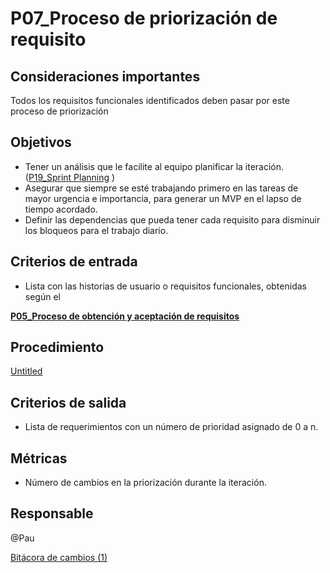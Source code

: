 # P07_Proceso de priorización de requisito

## Consideraciones importantes

Todos los requisitos funcionales identificados deben pasar por este proceso de priorización

## Objetivos[](https://ace-software-development.github.io/Manual-de-Operaciones/docs/Procesos/P07_PriorizacionRequisitos#objetivos)

- Tener un análisis que le facilite al equipo planificar la iteración. ([P19_Sprint Planning](P19_Sprint%20Planning%2038496412c5c84378b582eb61bfc071ff.md) )
- Asegurar que siempre se esté trabajando primero en las tareas de mayor urgencia e importancia, para generar un MVP en el lapso de tiempo acordado.
- Definir las dependencias que pueda tener cada requisito para disminuir los bloqueos para el trabajo diario.

## Criterios de entrada[](https://ace-software-development.github.io/Manual-de-Operaciones/docs/Procesos/P07_PriorizacionRequisitos#criterios-de-entrada)

- Lista con las historias de usuario o requisitos funcionales, obtenidas según el

[**P05_Proceso de obtención y aceptación de requisitos**](P05_Proceso%20de%20obtencio%CC%81n%20y%20aceptacio%CC%81n%20de%20requisi%20acadd69f0052485a846ecf4780813286.md)

## Procedimiento[](https://ace-software-development.github.io/Manual-de-Operaciones/docs/Procesos/P07_PriorizacionRequisitos#procedimiento)

[Untitled](P07_Proceso%20de%20priorizacio%CC%81n%20de%20requisito%208279a54bc4344b85bb72894e4f178406/Untitled%20Database%20ef0164fb361745739085e8ec7e37a484.csv)

## Criterios de salida[](https://ace-software-development.github.io/Manual-de-Operaciones/docs/Procesos/P07_PriorizacionRequisitos#criterios-de-salida)

- Lista de requerimientos con un número de prioridad asignado de 0 a n.

## Métricas[](https://ace-software-development.github.io/Manual-de-Operaciones/docs/Procesos/P07_PriorizacionRequisitos#m%C3%A9tricas)

- Número de cambios en la priorización durante la iteración.

## Responsable

@Pau 

[Bitácora de cambios (1)](P07_Proceso%20de%20priorizacio%CC%81n%20de%20requisito%208279a54bc4344b85bb72894e4f178406/Bita%CC%81cora%20de%20cambios%20(1)%209d2c25bcdee84b4aab318e809a073a61.csv)